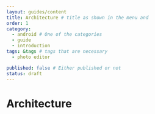 ```yaml
---
layout: guides/content
title: Architecture # title as shown in the menu and 
order: 1
category: 
  - android # One of the categories
  - guide
  - introduction
tags: &tags # tags that are necessary
  - photo editor 

published: false # Either published or not 
status: draft
---
```


# Architecture
